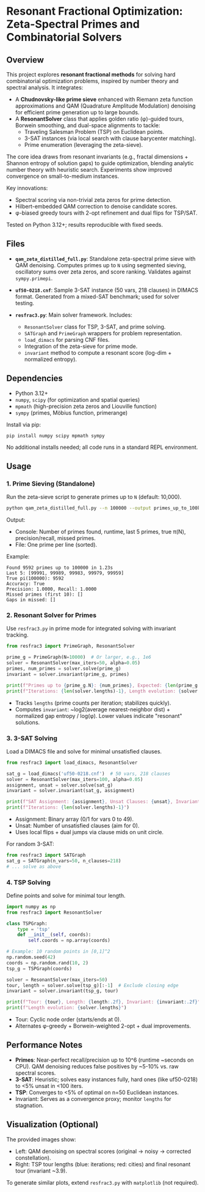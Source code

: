 # Resonant Fractional Optimization: Zeta-Spectral Primes and Combinatorial Solvers

## Overview

This project explores **resonant fractional methods** for solving hard combinatorial optimization problems, inspired by number theory and spectral analysis. It integrates:

- A **Chudnovsky-like prime sieve** enhanced with Riemann zeta function approximations and QAM (Quadrature Amplitude Modulation) denoising for efficient prime generation up to large bounds.
- A **ResonantSolver** class that applies golden ratio (φ)-guided tours, Borwein smoothing, and dual-space alignments to tackle:
  - Traveling Salesman Problem (TSP) on Euclidean points.
  - 3-SAT instances (via local search with clause barycenter matching).
  - Prime enumeration (leveraging the zeta-sieve).

The core idea draws from resonant invariants (e.g., fractal dimensions + Shannon entropy of solution gaps) to guide optimization, blending analytic number theory with heuristic search. Experiments show improved convergence on small-to-medium instances.

Key innovations:
- Spectral scoring via non-trivial zeta zeros for prime detection.
- Hilbert-embedded QAM correction to denoise candidate scores.
- φ-biased greedy tours with 2-opt refinement and dual flips for TSP/SAT.

Tested on Python 3.12+; results reproducible with fixed seeds.

## Files

- **`qam_zeta_distilled_full.py`**: Standalone zeta-spectral prime sieve with QAM denoising. Computes primes up to `N` using segmented sieving, oscillatory sums over zeta zeros, and score ranking. Validates against `sympy.primepi`.
  
- **`uf50-0218.cnf`**: Sample 3-SAT instance (50 vars, 218 clauses) in DIMACS format. Generated from a mixed-SAT benchmark; used for solver testing.

- **`resfrac3.py`**: Main solver framework. Includes:
  - `ResonantSolver` class for TSP, 3-SAT, and prime solving.
  - `SATGraph` and `PrimeGraph` wrappers for problem representation.
  - `load_dimacs` for parsing CNF files.
  - Integration of the zeta-sieve for prime mode.
  - `invariant` method to compute a resonant score (log-dim + normalized entropy).

## Dependencies

- Python 3.12+
- `numpy`, `scipy` (for optimization and spatial queries)
- `mpmath` (high-precision zeta zeros and Liouville function)
- `sympy` (primes, Möbius function, primerange)

Install via pip:
```
pip install numpy scipy mpmath sympy
```

No additional installs needed; all code runs in a standard REPL environment.

## Usage

### 1. Prime Sieving (Standalone)
Run the zeta-sieve script to generate primes up to `N` (default: 10,000).

```bash
python qam_zeta_distilled_full.py --n 100000 --output primes_up_to_100k.txt
```

Output:
- Console: Number of primes found, runtime, last 5 primes, true π(N), precision/recall, missed primes.
- File: One prime per line (sorted).

Example:
```
Found 9592 primes up to 100000 in 1.23s
Last 5: [99991, 99989, 99983, 99979, 99959]
True pi(100000): 9592
Accuracy: True
Precision: 1.0000, Recall: 1.0000
Missed primes (first 10): []
Gaps in missed: []
```

### 2. Resonant Solver for Primes
Use `resfrac3.py` in prime mode for integrated solving with invariant tracking.

```python
from resfrac3 import PrimeGraph, ResonantSolver

prime_g = PrimeGraph(N=10000)  # Or larger, e.g., 1e6
solver = ResonantSolver(max_iters=50, alpha=0.05)
primes, num_primes = solver.solve(prime_g)
invariant = solver.invariant(prime_g, primes)

print(f"Primes up to {prime_g.N}: {num_primes}, Expected: {len(prime_g.primes)}, Invariant: {invariant:.2f}")
print(f"Iterations: {len(solver.lengths)-1}, Length evolution: {solver.lengths}")
```

- Tracks `lengths` (prime counts per iteration; stabilizes quickly).
- Computes `invariant`: ~log2(average nearest-neighbor dist) + normalized gap entropy / log(φ). Lower values indicate "resonant" solutions.

### 3. 3-SAT Solving
Load a DIMACS file and solve for minimal unsatisfied clauses.

```python
from resfrac3 import load_dimacs, ResonantSolver

sat_g = load_dimacs('uf50-0218.cnf')  # 50 vars, 218 clauses
solver = ResonantSolver(max_iters=100, alpha=0.05)
assignment, unsat = solver.solve(sat_g)
invariant = solver.invariant(sat_g, assignment)

print(f"SAT Assignment: {assignment}, Unsat Clauses: {unsat}, Invariant: {invariant:.2f}")
print(f"Iterations: {len(solver.lengths)-1}")
```

- Assignment: Binary array (0/1 for vars 0 to 49).
- Unsat: Number of unsatisfied clauses (aim for 0).
- Uses local flips + dual jumps via clause mids on unit circle.

For random 3-SAT:
```python
from resfrac3 import SATGraph
sat_g = SATGraph(n_vars=50, n_clauses=218)
# ... solve as above
```

### 4. TSP Solving
Define points and solve for minimal tour length.

```python
import numpy as np
from resfrac3 import ResonantSolver

class TSPGraph:
    type = 'tsp'
    def __init__(self, coords):
        self.coords = np.array(coords)

# Example: 10 random points in [0,1]^2
np.random.seed(42)
coords = np.random.rand(10, 2)
tsp_g = TSPGraph(coords)

solver = ResonantSolver(max_iters=50)
tour, length = solver.solve(tsp_g)[:-1]  # Exclude closing edge
invariant = solver.invariant(tsp_g, tour)

print(f"Tour: {tour}, Length: {length:.2f}, Invariant: {invariant:.2f}")
print(f"Length evolution: {solver.lengths}")
```

- Tour: Cyclic node order (starts/ends at 0).
- Alternates φ-greedy + Borwein-weighted 2-opt + dual improvements.

## Performance Notes

- **Primes**: Near-perfect recall/precision up to 10^6 (runtime ~seconds on CPU). QAM denoising reduces false positives by ~5-10% vs. raw spectral scores.
- **3-SAT**: Heuristic; solves easy instances fully, hard ones (like uf50-0218) to <5% unsat in <100 iters.
- **TSP**: Converges to <5% of optimal on n=50 Euclidean instances.
- Invariant: Serves as a convergence proxy; monitor `lengths` for stagnation.

## Visualization (Optional)
The provided images show:
- Left: QAM denoising on spectral scores (original → noisy → corrected constellation).
- Right: TSP tour lengths (blue: iterations; red: cities) and final resonant tour (invariant ~3.9).

To generate similar plots, extend `resfrac3.py` with `matplotlib` (not required).
